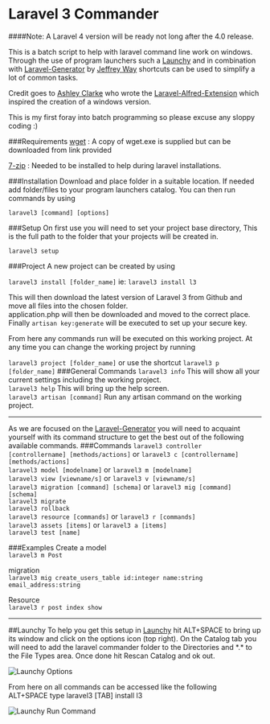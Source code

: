 Laravel 3 Commander
===================
####Note: A Laravel 4 version will be ready not long after the 4.0 release.
 
This is a batch script to help with laravel command line work on windows. 
Through the use of program launchers such a [Launchy](http://www.launchy.net/) and in combination with [Laravel-Generator](https://github.com/jeffreyway/laravel-generator) by [Jeffrey Way](https://twitter.com/jeffrey_way) shortcuts can be used to simplify a lot of common tasks.

Credit goes to [Ashley Clarke](https://github.com/clarkeash) who wrote the [Laravel-Alfred-Extension](https://github.com/clarkeash/Laravel-Alfred-Extension) which inspired the creation of a windows version.

This is my first foray into batch programming so please excuse any sloppy coding :)

###Requirements
[wget](http://users.ugent.be/~bpuype/wget/) : A copy of wget.exe is supplied but can be downloaded from link provided

[7-zip](http://www.7-zip.org/) : Needed to be installed to help during laravel installations.


###Installation
Download and place folder in a suitable location.
If needed add folder/files to your program launchers catalog.
You can then run commands by using

```laravel3 [command] [options]```

###Setup
On first use you will need to set your project base directory, This is the full path to the folder that your projects will be created in.

```laravel3 setup```

###Project
A new project can be created by using

```laravel3 install [folder_name]```  ie: ```laravel3 install l3```

This will then download the latest version of Laravel 3 from Github and move all files into the chosen folder.<br>
application.php will then be downloaded and moved to the correct place.
Finally ```artisan key:generate``` will be executed to set up your secure key.

From here any commands run will be executed on this working project.
At any time you can change the working project by running

```laravel3 project [folder_name]``` or use the shortcut ```laravel3 p [folder_name]```
###General Commands
```laravel3 info``` This will show all your current settings including the working project.<br>
```laravel3 help``` This will bring up the help screen.<br>
```laravel3 artisan [command]``` Run any artisan command on the working project.<br>
***
As we are focused on the [Laravel-Generator](https://github.com/jeffreyway/laravel-generator) you will need to acquaint yourself with its command structure to get the best out of the following available commands.
###Commands
```laravel3 controller [controllername] [methods/actions]``` or ```laravel3 c [controllername] [methods/actions]```<br>
```laravel3 model [modelname]``` or ```laravel3 m [modelname]```<br>
```laravel3 view [viewname/s]``` or ```laravel3 v [viewname/s]```<br>
```laravel3 migration [command] [schema]``` or ```laravel3 mig [command] [schema]```<br>
```laravel3 migrate```<br>
```laravel3 rollback```<br>
```laravel3 resource [commands]``` or ```laravel3 r [commands]```<br>
```laravel3 assets [items]``` or ```laravel3 a [items]```<br>
```laravel3 test [name]```
 
###Examples
Create a model<br>
```laravel3 m Post```

migration<br>
```laravel3 mig create_users_table id:integer name:string email_address:string```

Resource<br>
```laravel3 r post index show```
***
##Launchy
To help you get this setup in [Launchy](http://www.launchy.net/) hit ALT+SPACE to bring up its window and click on the options icon (top right). On the Catalog tab you will need to add the laravel commander folder to the Directories and \*.\* to the File Types area. Once done hit Rescan Catalog and ok out.

![Launchy Options](https://dl.dropboxusercontent.com/s/gqhgevdncdt1d4s/launchy1ss.png "Launchy Options")

From here on all commands can be accessed like the following<br>
ALT+SPACE type laravel3 [TAB] install l3

![Launchy Run Command](https://dl.dropboxusercontent.com/s/rnsmhb12faj1tl0/launchy2ss.png "Launchy Run Command")
 